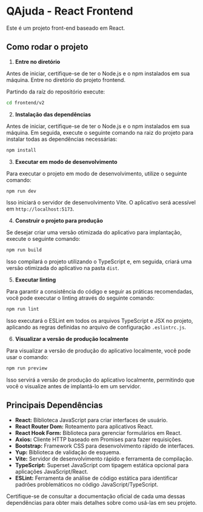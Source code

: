 
# QAjuda - React Frontend

Este é um projeto front-end baseado em React.
## Como rodar o projeto 
1. **Entre no diretório**

Antes de iniciar, certifique-se de ter o Node.js e o npm instalados em sua máquina. Entre no diretório do projeto frontend.

Partindo da raíz do repositório execute:

```bash
cd frontend/v2
```

2. **Instalação das dependências** 

Antes de iniciar, certifique-se de ter o Node.js e o npm instalados em sua máquina. Em seguida, execute o seguinte comando na raiz do projeto para instalar todas as dependências necessárias:

```bash
npm install
``` 

3. **Executar em modo de desenvolvimento** 

Para executar o projeto em modo de desenvolvimento, utilize o seguinte comando:

```bash
npm run dev
```

Isso iniciará o servidor de desenvolvimento Vite. O aplicativo será acessível em `http://localhost:5173`. 

4. **Construir o projeto para produção** 

Se desejar criar uma versão otimizada do aplicativo para implantação, execute o seguinte comando:

```bash
npm run build
```

Isso compilará o projeto utilizando o TypeScript e, em seguida, criará uma versão otimizada do aplicativo na pasta `dist`. 

5. **Executar linting** 

Para garantir a consistência do código e seguir as práticas recomendadas, você pode executar o linting através do seguinte comando:

```bash
npm run lint
```

Isso executará o ESLint em todos os arquivos TypeScript e JSX no projeto, aplicando as regras definidas no arquivo de configuração `.eslintrc.js`. 

6. **Visualizar a versão de produção localmente** 

Para visualizar a versão de produção do aplicativo localmente, você pode usar o comando:

```bash
npm run preview
```

Isso servirá a versão de produção do aplicativo localmente, permitindo que você o visualize antes de implantá-lo em um servidor. 


## Principais Dependências 
- **React:**  Biblioteca JavaScript para criar interfaces de usuário. 
- **React Router Dom:**  Roteamento para aplicativos React. 
- **React Hook Form:**  Biblioteca para gerenciar formulários em React. 
- **Axios:**  Cliente HTTP baseado em Promises para fazer requisições. 
- **Bootstrap:**  Framework CSS para desenvolvimento rápido de interfaces. 
- **Yup:**  Biblioteca de validação de esquema. 
- **Vite:**  Servidor de desenvolvimento rápido e ferramenta de compilação. 
- **TypeScript:**  Superset JavaScript com tipagem estática opcional para aplicações JavaScript/React. 
- **ESLint:**  Ferramenta de análise de código estática para identificar padrões problemáticos no código JavaScript/TypeScript.

Certifique-se de consultar a documentação oficial de cada uma dessas dependências para obter mais detalhes sobre como usá-las em seu projeto.
